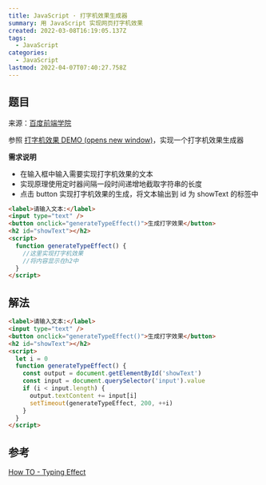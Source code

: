 ```yaml
---
title: JavaScript · 打字机效果生成器
summary: 用 JavaScript 实现网页打字机效果
created: 2022-03-08T16:19:05.137Z
tags:
  - JavaScript
categories:
  - JavaScript
lastmod: 2022-04-07T07:40:27.758Z
---
```


## 题目

来源：[百度前端学院](http://ife.baidu.com/javascript/string.html#%E4%BB%BB%E5%8A%A1%E5%9B%9B)

参照 [打字机效果 DEMO (opens new window)](https://b.bdstatic.com/searchbox/icms/searchbox/img/%E6%89%93%E5%AD%97%E6%9C%BA.gif)，实现一个打字机效果生成器

**需求说明**

- 在输入框中输入需要实现打字机效果的文本
- 实现原理使用定时器间隔一段时间递增地截取字符串的长度
- 点击 button 实现打字机效果的生成，将文本输出到 id 为 showText 的标签中

```html
<label>请输入文本:</label>
<input type="text" />
<button onclick="generateTypeEffect()">生成打字效果</button>
<h2 id="showText"></h2>
<script>
  function generateTypeEffect() {
    //这里实现打字机效果
    //将内容显示在h2中
  }
</script>
```

## 解法

```html
<label>请输入文本:</label>
<input type="text" />
<button onclick="generateTypeEffect()">生成打字效果</button>
<h2 id="showText"></h2>
<script>
  let i = 0
  function generateTypeEffect() {
    const output = document.getElementById('showText')
    const input = document.querySelector('input').value
    if (i < input.length) {
      output.textContent += input[i]
      setTimeout(generateTypeEffect, 200, ++i)
    }
  }
</script>
```

## 参考

[How TO - Typing Effect](https://www.w3schools.com/howto/howto_js_typewriter.asp)
